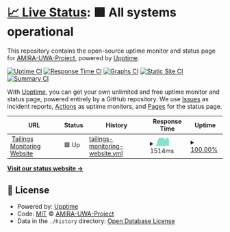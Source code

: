 # [📈 Live Status](https://AMIRA-UWA-Project.github.io/upptime): <!--live status--> **🟩 All systems operational**

This repository contains the open-source uptime monitor and status page for [AMIRA-UWA-Project](https://AMIRA-UWA-Project.github.io/upptime), powered by [Upptime](https://github.com/upptime/upptime).

[![Uptime CI](https://github.com/AMIRA-UWA-Project/upptime/workflows/Uptime%20CI/badge.svg)](https://github.com/AMIRA-UWA-Project/upptime/actions?query=workflow%3A%22Uptime+CI%22)
[![Response Time CI](https://github.com/AMIRA-UWA-Project/upptime/workflows/Response%20Time%20CI/badge.svg)](https://github.com/AMIRA-UWA-Project/upptime/actions?query=workflow%3A%22Response+Time+CI%22)
[![Graphs CI](https://github.com/AMIRA-UWA-Project/upptime/workflows/Graphs%20CI/badge.svg)](https://github.com/AMIRA-UWA-Project/upptime/actions?query=workflow%3A%22Graphs+CI%22)
[![Static Site CI](https://github.com/AMIRA-UWA-Project/upptime/workflows/Static%20Site%20CI/badge.svg)](https://github.com/AMIRA-UWA-Project/upptime/actions?query=workflow%3A%22Static+Site+CI%22)
[![Summary CI](https://github.com/AMIRA-UWA-Project/upptime/workflows/Summary%20CI/badge.svg)](https://github.com/AMIRA-UWA-Project/upptime/actions?query=workflow%3A%22Summary+CI%22)

With [Upptime](https://upptime.js.org), you can get your own unlimited and free uptime monitor and status page, powered entirely by a GitHub repository. We use [Issues](https://github.com/AMIRA-UWA-Project/upptime/issues) as incident reports, [Actions](https://github.com/AMIRA-UWA-Project/upptime/actions) as uptime monitors, and [Pages](https://AMIRA-UWA-Project.github.io/upptime) for the status page.

<!--start: status pages-->
<!-- This summary is generated by Upptime (https://github.com/upptime/upptime) -->
<!-- Do not edit this manually, your changes will be overwritten -->
<!-- prettier-ignore -->
| URL | Status | History | Response Time | Uptime |
| --- | ------ | ------- | ------------- | ------ |
| <img alt="" src="https://icons.duckduckgo.com/ip3/tailingsmonitoring.systemhealthlab.com.ico" height="13"> [Tailings Monitoring Website](https://tailingsmonitoring.systemhealthlab.com/) | 🟩 Up | [tailings-monitoring-website.yml](https://github.com/AMIRA-UWA-Project/upptime/commits/HEAD/history/tailings-monitoring-website.yml) | <details><summary><img alt="Response time graph" src="./graphs/tailings-monitoring-website/response-time-week.png" height="20"> 1514ms</summary><br><a href="https://AMIRA-UWA-Project.github.io/upptime/history/tailings-monitoring-website"><img alt="Response time 1554" src="https://img.shields.io/endpoint?url=https%3A%2F%2Fraw.githubusercontent.com%2FAMIRA-UWA-Project%2Fupptime%2FHEAD%2Fapi%2Ftailings-monitoring-website%2Fresponse-time.json"></a><br><a href="https://AMIRA-UWA-Project.github.io/upptime/history/tailings-monitoring-website"><img alt="24-hour response time 1405" src="https://img.shields.io/endpoint?url=https%3A%2F%2Fraw.githubusercontent.com%2FAMIRA-UWA-Project%2Fupptime%2FHEAD%2Fapi%2Ftailings-monitoring-website%2Fresponse-time-day.json"></a><br><a href="https://AMIRA-UWA-Project.github.io/upptime/history/tailings-monitoring-website"><img alt="7-day response time 1514" src="https://img.shields.io/endpoint?url=https%3A%2F%2Fraw.githubusercontent.com%2FAMIRA-UWA-Project%2Fupptime%2FHEAD%2Fapi%2Ftailings-monitoring-website%2Fresponse-time-week.json"></a><br><a href="https://AMIRA-UWA-Project.github.io/upptime/history/tailings-monitoring-website"><img alt="30-day response time 1713" src="https://img.shields.io/endpoint?url=https%3A%2F%2Fraw.githubusercontent.com%2FAMIRA-UWA-Project%2Fupptime%2FHEAD%2Fapi%2Ftailings-monitoring-website%2Fresponse-time-month.json"></a><br><a href="https://AMIRA-UWA-Project.github.io/upptime/history/tailings-monitoring-website"><img alt="1-year response time 1574" src="https://img.shields.io/endpoint?url=https%3A%2F%2Fraw.githubusercontent.com%2FAMIRA-UWA-Project%2Fupptime%2FHEAD%2Fapi%2Ftailings-monitoring-website%2Fresponse-time-year.json"></a></details> | <details><summary><a href="https://AMIRA-UWA-Project.github.io/upptime/history/tailings-monitoring-website">100.00%</a></summary><a href="https://AMIRA-UWA-Project.github.io/upptime/history/tailings-monitoring-website"><img alt="All-time uptime 99.22%" src="https://img.shields.io/endpoint?url=https%3A%2F%2Fraw.githubusercontent.com%2FAMIRA-UWA-Project%2Fupptime%2FHEAD%2Fapi%2Ftailings-monitoring-website%2Fuptime.json"></a><br><a href="https://AMIRA-UWA-Project.github.io/upptime/history/tailings-monitoring-website"><img alt="24-hour uptime 100.00%" src="https://img.shields.io/endpoint?url=https%3A%2F%2Fraw.githubusercontent.com%2FAMIRA-UWA-Project%2Fupptime%2FHEAD%2Fapi%2Ftailings-monitoring-website%2Fuptime-day.json"></a><br><a href="https://AMIRA-UWA-Project.github.io/upptime/history/tailings-monitoring-website"><img alt="7-day uptime 100.00%" src="https://img.shields.io/endpoint?url=https%3A%2F%2Fraw.githubusercontent.com%2FAMIRA-UWA-Project%2Fupptime%2FHEAD%2Fapi%2Ftailings-monitoring-website%2Fuptime-week.json"></a><br><a href="https://AMIRA-UWA-Project.github.io/upptime/history/tailings-monitoring-website"><img alt="30-day uptime 100.00%" src="https://img.shields.io/endpoint?url=https%3A%2F%2Fraw.githubusercontent.com%2FAMIRA-UWA-Project%2Fupptime%2FHEAD%2Fapi%2Ftailings-monitoring-website%2Fuptime-month.json"></a><br><a href="https://AMIRA-UWA-Project.github.io/upptime/history/tailings-monitoring-website"><img alt="1-year uptime 99.71%" src="https://img.shields.io/endpoint?url=https%3A%2F%2Fraw.githubusercontent.com%2FAMIRA-UWA-Project%2Fupptime%2FHEAD%2Fapi%2Ftailings-monitoring-website%2Fuptime-year.json"></a></details>

<!--end: status pages-->

[**Visit our status website →**](https://AMIRA-UWA-Project.github.io/upptime)

## 📄 License

- Powered by: [Upptime](https://github.com/upptime/upptime)
- Code: [MIT](./LICENSE) © [AMIRA-UWA-Project](https://AMIRA-UWA-Project.github.io/upptime)
- Data in the `./history` directory: [Open Database License](https://opendatacommons.org/licenses/odbl/1-0/)
